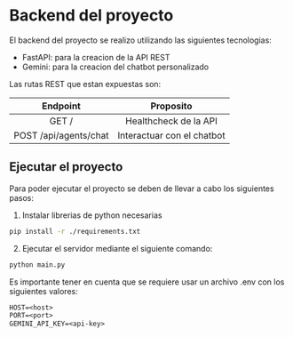 # Backend del proyecto

El backend del proyecto se realizo utilizando las siguientes tecnologias:

- FastAPI: para la creacion de la API REST
- Gemini: para la creacion del chatbot personalizado


Las rutas REST que estan expuestas son:

|Endpoint|Proposito|
|:------:|:-------:|
|GET /   | Healthcheck de la API|
|POST /api/agents/chat|Interactuar con el chatbot|


## Ejecutar el proyecto

Para poder ejecutar el proyecto se deben de llevar a cabo los siguientes pasos:

1. Instalar librerias de python necesarias
```sh
pip install -r ./requirements.txt
```

2. Ejecutar el servidor mediante el siguiente comando:
```sh
python main.py
```

Es importante tener en cuenta que se requiere usar un archivo .env con los siguientes valores:

```txt
HOST=<host>
PORT=<port>
GEMINI_API_KEY=<api-key>
```
